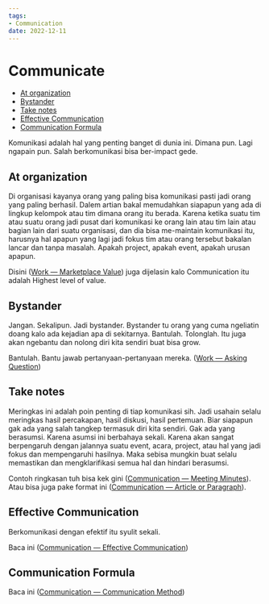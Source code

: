 ```yaml
---
tags:
- Communication
date: 2022-12-11
---
```


# Communicate

- [At organization](#at-organization)
- [Bystander](#bystander)
- [Take notes](#take-notes)
- [Effective Communication](#effective-communication)
- [Communication Formula](#communication-formula)



Komunikasi adalah hal yang penting banget di dunia ini. Dimana pun. Lagi ngapain pun. Salah berkomunikasi bisa ber-impact gede.



## At organization

Di organisasi kayanya orang yang paling bisa komunikasi pasti jadi orang yang paling berhasil. Dalem artian bakal memudahkan siapapun yang ada di lingkup kelompok atau tim dimana orang itu berada. Karena ketika suatu tim atau suatu orang jadi pusat dari komunikasi ke orang lain atau tim lain atau bagian lain dari suatu organisasi, dan dia bisa me-maintain komunikasi itu, harusnya hal apapun yang lagi jadi fokus tim atau orang tersebut bakalan lancar dan tanpa masalah. Apakah project, apakah event, apakah urusan apapun.

Disini ([Work — Marketplace Value](/Work/Work%20—%20Marketplace%20Value.md)) juga dijelasin kalo Communication itu adalah Highest level of value.



## Bystander

Jangan. Sekalipun. Jadi bystander. Bystander tu orang yang cuma ngeliatin doang kalo ada kejadian apa di sekitarnya. Bantulah. Tolonglah. Itu juga akan ngebantu dan nolong diri kita sendiri buat bisa grow.

Bantulah. Bantu jawab pertanyaan-pertanyaan mereka. ([Work — Asking Question](/Work/Work%20—%20Asking%20Question.md))



## Take notes

Meringkas ini adalah poin penting di tiap komunikasi sih. Jadi usahain selalu meringkas hasil percakapan, hasil diskusi, hasil pertemuan. Biar siapapun gak ada yang salah tangkep termasuk diri kita sendiri. Gak ada yang berasumsi. Karena asumsi ini berbahaya sekali. Karena akan sangat berpengaruh dengan jalannya suatu event, acara, project, atau hal yang jadi fokus dan mempengaruhi hasilnya. Maka sebisa mungkin buat selalu memastikan dan mengklarifikasi semua hal dan hindari berasumsi.

Contoh ringkasan tuh bisa kek gini ([Communication — Meeting Minutes](Communication%20%E2%80%94%20Meeting%20Minutes.md)). Atau bisa juga pake format ini ([Communication — Article or Paragraph](Communication%20%E2%80%94%20Article%20or%20Paragraph.md)).



## Effective Communication

Berkomunikasi dengan efektif itu syulit sekali.

Baca ini ([Communication — Effective Communication](/Communication/Communication%20—%20Effective%20Communication.md))



## Communication Formula

Baca ini ([Communication — Communication Method](/Communication/Communication%20—%20Communication%20Method.md))